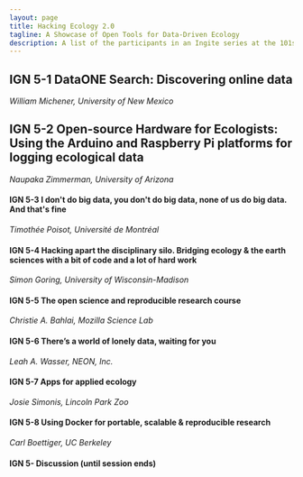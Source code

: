 ```yaml
---
layout: page
title: Hacking Ecology 2.0
tagline: A Showcase of Open Tools for Data-Driven Ecology
description: A list of the participants in an Ingite series at the 101st Ecological Society of America meeting
---
```



## IGN 5-1  DataONE Search: Discovering online data
_William Michener, University of New Mexico_

## IGN 5-2  Open-source Hardware for Ecologists: Using the Arduino and Raspberry Pi platforms for logging ecological data
_Naupaka Zimmerman, University of Arizona_

#### IGN 5-3  I don't do big data, you don't do big data, none of us do big data. And that's fine
_Timothée Poisot, Université de Montréal_

#### IGN 5-4  Hacking apart the disciplinary silo. Bridging ecology & the earth sciences with a bit of code and a lot of hard work
_Simon Goring, University of Wisconsin-Madison_

#### IGN 5-5  The open science and reproducible research course
_Christie A. Bahlai, Mozilla Science Lab_

#### IGN 5-6  There’s a world of lonely data, waiting for you
_Leah A. Wasser, NEON, Inc._

#### IGN 5-7  Apps for applied ecology
_Josie Simonis, Lincoln Park Zoo_

#### IGN 5-8  Using Docker for portable, scalable & reproducible research
_Carl Boettiger, UC Berkeley_

#### IGN 5-  Discussion (until session ends)